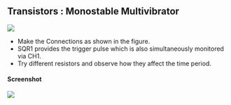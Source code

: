 Transistors : Monostable Multivibrator
---

![](https://fossasia.github.io/pslab-experiments/images/schematics/monostable-multivibrator.svg)

* Make the Connections as shown in the figure.
* SQR1 provides the trigger pulse which is also simultaneously monitored via CH1.
* Try different resistors and observe how they affect the time period.

#### Screenshot

![](https://fossasia.github.io/pslab-experiments/images/screenshots/monostable_transistor.png)

